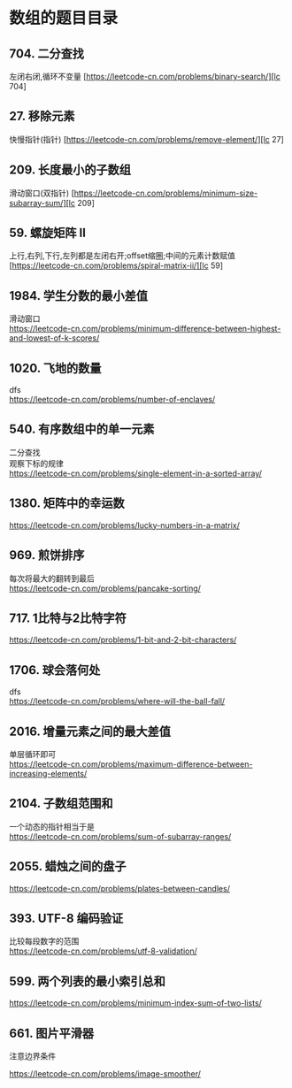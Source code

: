 # 数组的题目目录

## 704. 二分查找

左闭右闭,循环不变量
[https://leetcode-cn.com/problems/binary-search/][lc 704]

## 27. 移除元素

快慢指针(指针)
[https://leetcode-cn.com/problems/remove-element/][lc 27]

## 209. 长度最小的子数组

滑动窗口(双指针)
[https://leetcode-cn.com/problems/minimum-size-subarray-sum/][lc 209]

## 59. 螺旋矩阵 II

上行,右列,下行,左列都是左闭右开;offset缩圈;中间的元素计数赋值
[https://leetcode-cn.com/problems/spiral-matrix-ii/][lc 59]

## 1984. 学生分数的最小差值

滑动窗口  
https://leetcode-cn.com/problems/minimum-difference-between-highest-and-lowest-of-k-scores/

## 1020. 飞地的数量

dfs  
https://leetcode-cn.com/problems/number-of-enclaves/

## 540. 有序数组中的单一元素

二分查找  
观察下标的规律  
https://leetcode-cn.com/problems/single-element-in-a-sorted-array/

## 1380. 矩阵中的幸运数

https://leetcode-cn.com/problems/lucky-numbers-in-a-matrix/

## 969. 煎饼排序

每次将最大的翻转到最后  
https://leetcode-cn.com/problems/pancake-sorting/

## 717. 1比特与2比特字符

https://leetcode-cn.com/problems/1-bit-and-2-bit-characters/

## 1706. 球会落何处

dfs  
https://leetcode-cn.com/problems/where-will-the-ball-fall/

## 2016. 增量元素之间的最大差值

单层循环即可  
https://leetcode-cn.com/problems/maximum-difference-between-increasing-elements/

## 2104. 子数组范围和

一个动态的指针相当于是  
https://leetcode-cn.com/problems/sum-of-subarray-ranges/

## 2055. 蜡烛之间的盘子

https://leetcode-cn.com/problems/plates-between-candles/

## 393. UTF-8 编码验证

比较每段数字的范围  
https://leetcode-cn.com/problems/utf-8-validation/

## 599. 两个列表的最小索引总和

https://leetcode-cn.com/problems/minimum-index-sum-of-two-lists/

## 661. 图片平滑器

注意边界条件

https://leetcode-cn.com/problems/image-smoother/